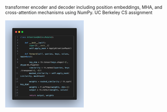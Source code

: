 transformer encoder and decoder including position embeddings, MHA, and cross-attention mechanisms using NumPy. UC Berkeley CS assignment
<br><br>
<img src="assets/code-snapshot.png" width="50%">
